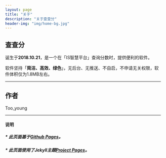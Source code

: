 ```yaml
---
layout: page
title: "关于"
description: "关于查查分"
header-img: "img/home-bg.jpg"
---
```


## 查查分

诞生于**2018.10.21**，是一个在「IS智慧平台」查询分数时，提供便利的软件。

软件坚持「**简洁、高效、绿色**」，无后台、无推送、不自启，不申请无关权限，软件体积仅为1.8MB左右。

---

## 作者

Too_young

---

#### 说明

##### * 此页面基于[Github Pages](https://pages.github.com/)。

##### * 此页面使用了Jekyll主题[Project Pages](https://github.com/projectpages)。
